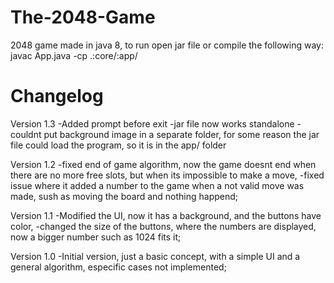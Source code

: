 # The-2048-Game
2048 game made in java 8, to run open jar file or compile the following way: javac App.java -cp .:core/:app/

# Changelog


Version 1.3
    -Added prompt before exit
    -jar file now works standalone
    -couldnt put background image in a separate folder, for some reason the jar file could load the program, so it is in the app/ folder

Version 1.2
    -fixed end of game algorithm, now the game doesnt end when there are no more free slots, but when its impossible to make a move,
    -fixed issue where it added a number to the game when a not valid move was made, sush as moving the board and nothing happend;

Version 1.1
    -Modified the UI, now it has a background, and the buttons have color,
    -changed the size of the buttons, where the numbers are displayed, now a bigger number such as 1024 fits it;

Version 1.0
    -Initial version, just a basic concept, with a simple UI and a general algorithm, especific cases not implemented;
